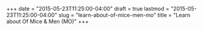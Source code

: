 +++
date = "2015-05-23T11:25:00-04:00"
draft = true
lastmod = "2015-05-23T11:25:00-04:00"
slug = "learn-about-of-mice-men-mo"
title = "Learn about Of Mice &amp; Men (MO)"
+++



